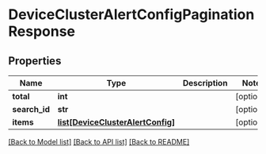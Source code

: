 # DeviceClusterAlertConfigPaginationResponse

## Properties
Name | Type | Description | Notes
------------ | ------------- | ------------- | -------------
**total** | **int** |  | [optional] 
**search_id** | **str** |  | [optional] 
**items** | [**list[DeviceClusterAlertConfig]**](DeviceClusterAlertConfig.md) |  | [optional] 

[[Back to Model list]](../README.md#documentation-for-models) [[Back to API list]](../README.md#documentation-for-api-endpoints) [[Back to README]](../README.md)

